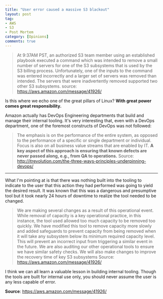 ```yaml
---
title: "User error caused a massive S3 blackout"
layout: post
tag:
- AWS
- S3
- Post Mortem
category: [Opinions]
comments: true
---
```


> At 9:37AM PST, an authorized S3 team member using an established playbook executed a command which was intended to remove a small number of servers for one of the S3 subsystems that is used by the S3 billing process. Unfortunately, one of the inputs to the command was entered incorrectly and a larger set of servers was removed than intended. The servers that were inadvertently removed supported two other S3 subsystems.
source: https://aws.amazon.com/message/41926/

Is this where we echo one of the great pillars of Linux? **With great power comes great responsibility.**

<!--more-->

Amazon actually has DevOps Engineering departments that build and manage their internal tooling. It's very interesting that, even with a DevOps department, one of the foremost constructs of DevOps was not followed:

> The emphasis is on the performance of the entire system, as opposed to the performance of a specific or single department or individual. Focus is also on all business value streams that are enabled by IT. **A key aspect of this approach is ensuring that known defects are never passed along, e.g., from QA to operations.**
Source: http://itrevolution.com/the-three-ways-principles-underpinning-devops/

---

What I'm pointing at is that there was nothing built into the tooling to indicate to the user that this action they had performed was going to yield the desired result. It was known that this was a dangerous and presumptive tool but it took nearly 24 hours of downtime to realize the tool needed to be changed.

> We are making several changes as a result of this operational event. While removal of capacity is a key operational practice, in this instance, the tool used allowed too much capacity to be removed too quickly. We have modified this tool to remove capacity more slowly and added safeguards to prevent capacity from being removed when it will take any subsystem below its minimum required capacity level. This will prevent an incorrect input from triggering a similar event in the future. We are also auditing our other operational tools to ensure we have similar safety checks. We will also make changes to improve the recovery time of key S3 subsystems
Source: https://aws.amazon.com/message/41926/

I think we can all learn a valuable lesson in building internal tooling. Though the tools are built for internal use only, you should never assume the user is any less capable of error.

**Source**: https://aws.amazon.com/message/41926/
